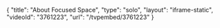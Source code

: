 {
    "title": "About Focused Space",
    "type": "solo",
    "layout": "iframe-static",
    "videoId": "3761223",
    "url": "\/tvpembed\/3761223"
}